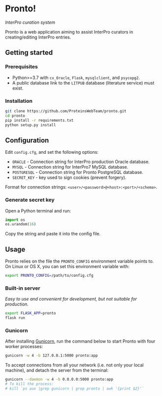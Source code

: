 # Pronto!

*InterPro curation system*

Pronto is a web application aiming to assist InterPro curators in creating/editing InterPro entries.
 
## Getting started

### Prerequisites

- Python>=3.7 with `cx_Oracle`, `Flask`, `mysqlclient`, and `psycopg2`.
- A public database link to the `LITPUB` database (literature service) must exist.

### Installation

```bash
git clone https://github.com/ProteinsWebTeam/pronto.git
cd pronto
pip install -r requirements.txt
python setup.py install
```

## Configuration

Edit `config.cfg`, and set the following options:

* `ORACLE` - Connection string for InterPro production Oracle database.
* `MYSQL` - Connection string for InterPro7 MySQL database.
* `POSTGRESQL` - Connection string for Pronto PostgreSQL database.
* `SECRET_KEY` - key used to sign cookies (prevent forgery).

Format for connection strings: `<user>/<password>@<host>:<port>/<schema>`.

### Generate secret key

Open a Python terminal and run:

```python
import os
os.urandom(16)
```

Copy the string and paste it into the config file.

## Usage

Pronto relies on the file the `PRONTO_CONFIG` environment variable points to. On Linux or OS X, you can set this environment variable with:
  
```bash
export PRONTO_CONFIG=/path/to/config.cfg
```

### Built-in server

*Easy to use and convenient for development, but not suitable for production.*

```bash
export FLASK_APP=pronto
flask run
```

### Gunicorn

After installing [Gunicorn](http://gunicorn.org/), run the command below to start Pronto with four worker processes:

```bash
gunicorn -w 4 -b 127.0.0.1:5000 pronto:app
```

To accept connections from all your network (i.e. not only your local machine), and detach the server from the terminal:  

```bash
gunicorn --daemon -w 4 -b 0.0.0.0:5000 pronto:app
# To kill the process:
# kill `ps aux |grep gunicorn | grep pronto | awk '{print $2}'`
```
